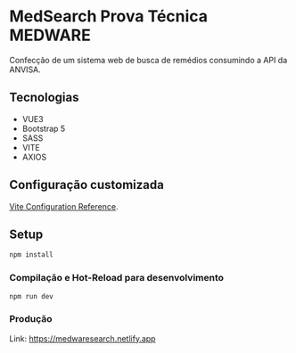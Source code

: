 # MedSearch Prova Técnica MEDWARE

Confecção de um sistema web de busca de remédios consumindo a API da ANVISA.

## Tecnologias

- VUE3
- Bootstrap 5
- SASS
- VITE
- AXIOS

## Configuração customizada

[Vite Configuration Reference](https://vitejs.dev/config/).

## Setup

```sh
npm install
```

### Compilação e Hot-Reload para desenvolvimento

```sh
npm run dev
```
### Produção

Link: https://medwaresearch.netlify.app
